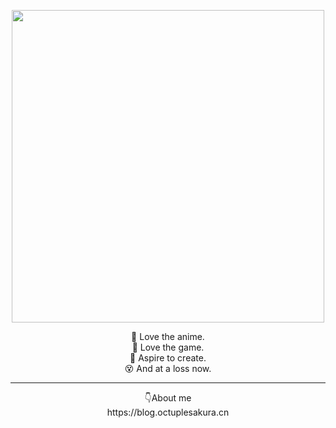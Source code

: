 <p>
  <p align="center">
    <a
      href="https://i.loli.net/2020/07/22/S4qNMThjoBGde1t.png"   
      target="__blank"
    >
      <img 
        src="https://i.loli.net/2020/07/22/S4qNMThjoBGde1t.png" 
        width="500"
      />
    </a>
  </p>
  <p align="center">
    👺 Love the anime. <br />
    🤖 Love the game. <br />
    🎨 Aspire to create. <br />
    😵 And at a loss now. <br />
  </p>
  
 ---
  <p align="center">
    👇About me <br />
  https://blog.octuplesakura.cn
  </p>
  
</p>

<!--
**OctupleSakura/OctupleSakura** is a ✨ _special_ ✨ repository because its `README.md` (this file) appears on your GitHub profile.

Here are some ideas to get you started:

- 🔭 I’m currently working on ...
- 🌱 I’m currently learning ...
- 👯 I’m looking to collaborate on ...
- 🤔 I’m looking for help with ...
- 💬 Ask me about ...
- 📫 How to reach me: ...
- 😄 Pronouns: ...
- ⚡ Fun fact: ...
-->
